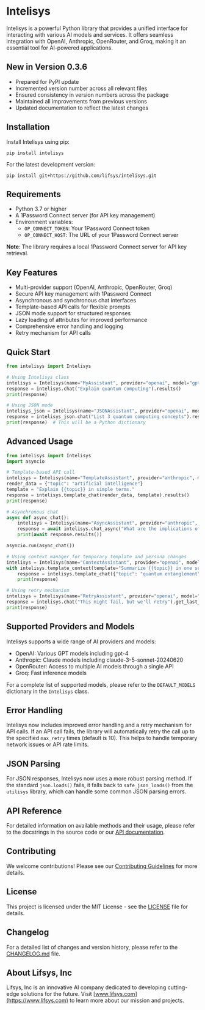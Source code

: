 # Intelisys

Intelisys is a powerful Python library that provides a unified interface for interacting with various AI models and services. It offers seamless integration with OpenAI, Anthropic, OpenRouter, and Groq, making it an essential tool for AI-powered applications.

## New in Version 0.3.6

- Prepared for PyPI update
- Incremented version number across all relevant files
- Ensured consistency in version numbers across the package
- Maintained all improvements from previous versions
- Updated documentation to reflect the latest changes

## Installation

Install Intelisys using pip:

```
pip install intelisys
```

For the latest development version:

```
pip install git+https://github.com/lifsys/intelisys.git
```

## Requirements

- Python 3.7 or higher
- A 1Password Connect server (for API key management)
- Environment variables:
  - `OP_CONNECT_TOKEN`: Your 1Password Connect token
  - `OP_CONNECT_HOST`: The URL of your 1Password Connect server

**Note**: The library requires a local 1Password Connect server for API key retrieval.

## Key Features

- Multi-provider support (OpenAI, Anthropic, OpenRouter, Groq)
- Secure API key management with 1Password Connect
- Asynchronous and synchronous chat interfaces
- Template-based API calls for flexible prompts
- JSON mode support for structured responses
- Lazy loading of attributes for improved performance
- Comprehensive error handling and logging
- Retry mechanism for API calls

## Quick Start

```python
from intelisys import Intelisys

# Using Intelisys class
intelisys = Intelisys(name="MyAssistant", provider="openai", model="gpt-4")
response = intelisys.chat("Explain quantum computing").results()
print(response)

# Using JSON mode
intelisys_json = Intelisys(name="JSONAssistant", provider="openai", model="gpt-4", json_mode=True)
response = intelisys_json.chat("List 3 quantum computing concepts").results()
print(response)  # This will be a Python dictionary
```

## Advanced Usage

```python
from intelisys import Intelisys
import asyncio

# Template-based API call
intelisys = Intelisys(name="TemplateAssistant", provider="anthropic", model="claude-3-5-sonnet-20240620")
render_data = {"topic": "artificial intelligence"}
template = "Explain {{topic}} in simple terms."
response = intelisys.template_chat(render_data, template).results()
print(response)

# Asynchronous chat
async def async_chat():
    intelisys = Intelisys(name="AsyncAssistant", provider="anthropic", model="claude-3-5-sonnet-20240620")
    response = await intelisys.chat_async("What are the implications of AGI?")
    print(await response.results())

asyncio.run(async_chat())

# Using context manager for temporary template and persona changes
intelisys = Intelisys(name="ContextAssistant", provider="openai", model="gpt-4")
with intelisys.template_context(template="Summarize {{topic}} in one sentence.", persona="You are a concise summarizer."):
    response = intelisys.template_chat({"topic": "quantum entanglement"}).get_last_response()
    print(response)

# Using retry mechanism
intelisys = Intelisys(name="RetryAssistant", provider="openai", model="gpt-4", max_retry=5)
response = intelisys.chat("This might fail, but we'll retry").get_last_response()
print(response)
```

## Supported Providers and Models

Intelisys supports a wide range of AI providers and models:

- OpenAI: Various GPT models including gpt-4
- Anthropic: Claude models including claude-3-5-sonnet-20240620
- OpenRouter: Access to multiple AI models through a single API
- Groq: Fast inference models

For a complete list of supported models, please refer to the `DEFAULT_MODELS` dictionary in the `Intelisys` class.

## Error Handling

Intelisys now includes improved error handling and a retry mechanism for API calls. If an API call fails, the library will automatically retry the call up to the specified `max_retry` times (default is 10). This helps to handle temporary network issues or API rate limits.

## JSON Parsing

For JSON responses, Intelisys now uses a more robust parsing method. If the standard `json.loads()` fails, it falls back to `safe_json_loads()` from the `utilisys` library, which can handle some common JSON parsing errors.

## API Reference

For detailed information on available methods and their usage, please refer to the docstrings in the source code or our [API documentation](https://intelisys.readthedocs.io/).

## Contributing

We welcome contributions! Please see our [Contributing Guidelines](CONTRIBUTING.md) for more details.

## License

This project is licensed under the MIT License - see the [LICENSE](LICENSE) file for details.

## Changelog

For a detailed list of changes and version history, please refer to the [CHANGELOG.md](https://github.com/lifsys/intelisys/blob/main/CHANGELOG.md) file.

## About Lifsys, Inc

Lifsys, Inc is an innovative AI company dedicated to developing cutting-edge solutions for the future. Visit [www.lifsys.com](https://www.lifsys.com) to learn more about our mission and projects.

